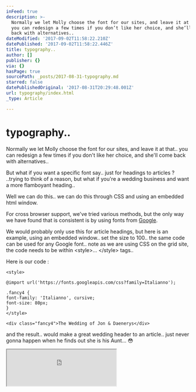 ```yaml
---
inFeed: true
description: >-
  Normally we let Molly choose the font for our sites, and leave it at that..
  you can redesign a few times if you don’t like her choice, and she’ll come
  back with alternatives..
dateModified: '2017-09-02T11:58:22.210Z'
datePublished: '2017-09-02T11:58:22.446Z'
title: typography..
author: []
publisher: {}
via: {}
hasPage: true
sourcePath: _posts/2017-08-31-typography.md
starred: false
datePublishedOriginal: '2017-08-31T20:29:48.001Z'
url: typography/index.html
_type: Article

---
```

# typography..

Normally we let Molly choose the font for our sites, and leave it at that.. you can redesign a few times if you don't like her choice, and she'll come back with alternatives..

But what if you want a specific font say.. just for headings to articles ? ..trying to think of a reason, but what if you're a wedding business and want a more flamboyant heading..

Well we can do this.. we can do this through CSS and using an embedded html window.

For cross browser support, we've tried various methods, but the only way we have found that is consistent is by using fonts from [Google][0].

We would probably only use this for article headings, but here is an example, using an embedded window.. set the size to 100.. the same code can be used for any Google font.. note as we are using CSS on the grid site, the code needs to be within <style\>... </style\> tags..

Here is our code :

    <style>
    
    @import url('https://fonts.googleapis.com/css?family=Italianno');
    
    .fancy4 {
    font-family: 'Italianno', cursive;
    font-size: 80px;
    }
    </style>
    
    <div class="fancy4">The Wedding of Jon & Daenerys</div>

and the result.. would make a great wedding header to an article.. just never gonna happen when he finds out she is his Aunt... 😳

<iframe src="https://the-grid.github.io/ed-userhtml/?g=eJxFzrEKwjAUheE9T3HpYBW0cXCQNq0OLjoLziFN2kCahNy0GMV3Vyni_v2HwzAmIxtCjnrwLkQYg1nmfYweS0qVsxGLzrnOSO41FsINVCAeFB-0SfU5cqO5tS5fVYQUiluRdvAk324zmxLyv1qDGAPqSVYzQf2QJey3_l6RF2H0d4a1egJhOGKdzaNZc-0l3GTbatuBU3BxFhZw4tLKkJDRT9G8AYx0Rao" height="100" style=""></iframe>



[0]: https://fonts.google.com/